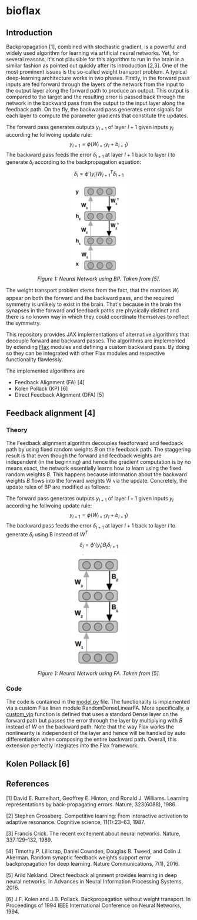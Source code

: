 # bioflax

## Introduction

Backpropagation [1], combined with stochastic gradient, is a powerful and widely used algorithm for learning via artificial neural networks. Yet, for several reasons, it's not plausible for this algorithm to run in the brain in a similar fashion as pointed out quickly after its introduction [2,3]. One of the most prominent issues is the so-called weight transport problem. A typical deep-learning architecture works in two phases. Firstly, in the forward pass inputs are fed forward through the layers of the network from the input to the output layer along the forward path to produce an output. This output is compared to the target and the resulting error is passed back through the network in the backward pass from the output to the input layer along the feedback path. On the fly, the backward pass generates error signals for each layer to compute the parameter gradients that constitute the updates.

The forward pass generates outputs $y_{l+1}$ of layer $l+1$ given inputs $y_l$ according he follwoing update rule:
$$y_{l+1} = \phi(W_{l+1}y_l+b_{l+1})$$
The backward pass feeds the error $\delta_{l+1}$ at layer $l+1$ back to layer $l$ to generate $\delta_l$ according to the backpropagation equation:
$$\delta_l = \phi'(y_l)W_{l+1}^T\delta_{l+1}$$

<div align="center">
  <img src="/docs/figures/BP.png" alt="BP Neural Network" width="150"/>
  <br>
  <em>Figure 1: Neural Network using BP. Taken from [5].</em>
</div>

The weight transport problem stems from the fact, that the matrices $W_l$ appear on both the forward and the backward pass, and the required symmetry is unlikely to exist in the brain. That's because in the brain the synapses in the forward and feedback paths are physically distinct and there is no known way in which they could coordinate themselves to reflect the symmetry.

This repository provides JAX implementations of alternative algorithms that decouple forward and backward passes. The algorithms are implemented by extending [Flax](https://github.com/google/flax) modules and defining a custom backward pass. By doing so they can be integrated with other Flax modules and respective functionality flawlessly.

The implemented algorithms are
- Feedback Alignment (FA) [4]
- Kolen Pollack (KP) [6]
- Direct Feedback Alignment (DFA) [5]

## Feedback alignment [4]
### Theory
The Feedback alignment algorithm decouples feedforward and feedback path by using fixed random weights $B$ on the feedback path. The staggering result is that even though the forward and feedback weights are independent (in the beginning) and hence the gradient computation is by no means exact, the network essentially learns how to learn using the fixed random weights $B$. This happens because information about the backward weights $B$ flows into the forward weights W via the update. Concretely, the update rules of BP are modified as follows: 

The forward pass generates outputs $y_{l+1}$ of layer $l+1$ given inputs $y_l$ according he follwoing update rule:
$$y_{l+1} = \phi(W_{l+1}y_l+b_{l+1})$$
The backward pass feeds the error $\delta_{l+1}$ at layer $l+1$ back to layer $l$ to generate $\delta_l$ using B instead of $W^T$
$$\delta_l = \phi'(y_l)B_{l}\delta_{l+1}$$

<div align="center">
  <img src="/docs/figures/FA.png" alt="FA Neural Network" width="150"/>
  <br>
  <em>Figure 1: Neural Network using FA. Taken from [5].</em>
</div>

### Code
The code is contained in the [model.py](/bioflax/model.py) file. The functionality is implemented via a custom Flax linen module RandomDenseLinearFA. More specifically, a [custom_vjp](https://flax.readthedocs.io/en/latest/api_reference/flax.linen/_autosummary/flax.linen.custom_vjp.html) function is defined that uses a standard Dense layer on the forward path but passes the error through the layer by multiplying with $B$ instead of $W$ on the backward path. Note that the way Flax works the nonlinearity is independent of the layer and hence will be handled by auto differentiation when composing the entire backward path. Overall, this extension perfectly integrates into the Flax framework.

## Kolen Pollack [6]


## References

[1] David E. Rumelhart, Geoffrey E. Hinton, and Ronald J. Williams. Learning representations by back-propagating errors. Nature, 323(6088), 1986.

[2] Stephen Grossberg. Competitive learning: From interactive activation to adaptive resonance.
Cognitive science, 11(1):23–63, 1987.

[3] Francis Crick. The recent excitement about neural networks. Nature, 337:129–132, 1989.

[4] Timothy P. Lillicrap, Daniel Cownden, Douglas B. Tweed, and Colin J. Akerman. Random
synaptic feedback weights support error backpropagation for deep learning. Nature Communications,
7(1), 2016.

[5] Arild Nøkland. Direct feedback alignment provides learning in deep neural networks. In
Advances in Neural Information Processing Systems, 2016.

[6] J.F. Kolen and J.B. Pollack. Backpropagation without weight transport. In Proceedings of
1994 IEEE International Conference on Neural Networks, 1994.
